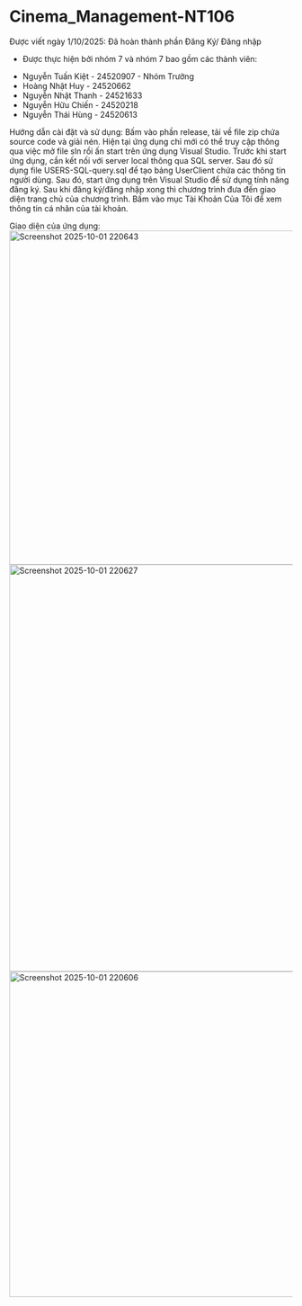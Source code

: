# Cinema_Management-NT106
Được viết ngày 1/10/2025: Đã hoàn thành phần Đăng Ký/ Đăng nhập 
- Được thực hiện bởi nhóm 7 và nhóm 7 bao gồm các thành viên:
+ Nguyễn Tuấn Kiệt - 24520907 - Nhóm Trưởng
+ Hoàng Nhật Huy - 24520662	
+ Nguyễn Nhật Thanh - 24521633	
+ Nguyễn Hữu Chiến - 24520218	
+ Nguyễn Thái Hùng - 24520613	

Hướng dẫn cài đặt và sử dụng:
Bấm vào phần release, tải về file zip chứa source code và giải nén. Hiện tại ứng dụng chỉ mới có thể truy cập thông qua việc mở file sln rồi ấn start trên ứng dụng Visual Studio. Trước khi start ứng dụng, cần  kết nối với server local thông qua SQL server. Sau đó sử dụng file USERS-SQL-query.sql để tạo bảng UserClient chứa các thông tin người dùng. Sau đó, start ứng dụng trên Visual Studio để sử dụng tính năng đăng ký. Sau khi đăng ký/đăng nhập xong thì chương trình đưa đến giao diện trang chủ của chương trình. Bấm vào mục Tài Khoản Của Tôi để xem thông tin cá nhân của tài khoản.

Giao diện của ứng dụng:
<img width="952" height="594" alt="Screenshot 2025-10-01 220643" src="https://github.com/user-attachments/assets/10580a09-063b-4de5-bb6b-457a8e48a34b" />
<img width="1065" height="724" alt="Screenshot 2025-10-01 220627" src="https://github.com/user-attachments/assets/05f452ba-60a7-48e6-9302-9e529e850700" />
<img width="965" height="579" alt="Screenshot 2025-10-01 220606" src="https://github.com/user-attachments/assets/474589e4-d783-4ddd-89d9-ec7ca83f9494" />


